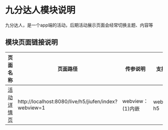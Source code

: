 <!-- 模块大标题 -->
# 九分达人模块说明
<!-- 模块说明 -->
九分达人，是一个app端的活动，后期活动展示页面会经常切换主题、内容等

<!--项目功能模块说明-->
## 模块页面链接说明
| 页面名称 | 页面路径 | 传参说明 | 支持平台 |
|--------|---------|---------|---------|
|[活动详情页](./index) | http://localhost:8080/live/h5/jiufen/index?webview=1 | webview：(1)内嵌 | webview、h5 | 
